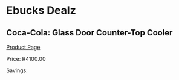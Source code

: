 
# Ebucks Dealz
## Coca-Cola: Glass Door Counter-Top Cooler
[Product Page](https://www.ebucks.com/web/shop/productSelected.do?prodId=801753276&catId=704986856)

Price: R4100.00

Savings: 


	